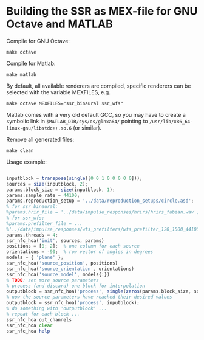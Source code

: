 Building the SSR as MEX-file for GNU Octave and MATLAB
======================================================

Compile for GNU Octave:

    make octave

Compile for Matlab:

    make matlab

By default, all available renderers are compiled, specific renderers can be
selected with the variable MEXFILES, e.g.

    make octave MEXFILES="ssr_binaural ssr_wfs"

Matlab comes with a very old default GCC, so you may have to create
a symbolic link in `$MATLAB_DIR/sys/os/glnxa64/` pointing to
`/usr/lib/x86_64-linux-gnu/libstdc++.so.6` (or similar).

Remove all generated files:

    make clean

Usage example:

``` octave

inputblock = transpose(single([0 0 1 0 0 0 0 0]));
sources = size(inputblock, 2);
params.block_size = size(inputblock, 1);
params.sample_rate = 44100;
params.reproduction_setup = '../data/reproduction_setups/circle.asd';
% for ssr_binaural:
%params.hrir_file = '../data/impulse_responses/hrirs/hrirs_fabian.wav';
% for ssr_wfs:
%params.prefilter_file = ...
%'../data/impulse_responses/wfs_prefilters/wfs_prefilter_120_1500_44100.wav';
params.threads = 4;
ssr_nfc_hoa('init', sources, params)
positions = [0; 2];  % one column for each source
orientations = -90;  % row vector of angles in degrees
models = { 'plane' };
ssr_nfc_hoa('source_position', positions)
ssr_nfc_hoa('source_orientation', orientations)
ssr_nfc_hoa('source_model', models{:})
% TODO: set more source parameters
% process (and discard) one block for interpolation
outputblock = ssr_nfc_hoa('process', single(zeros(params.block_size, sources)));
% now the source parameters have reached their desired values
outputblock = ssr_nfc_hoa('process', inputblock);
% do something with 'outputblock' ...
% repeat for each block ...
ssr_nfc_hoa out_channels
ssr_nfc_hoa clear
ssr_nfc_hoa help

```
